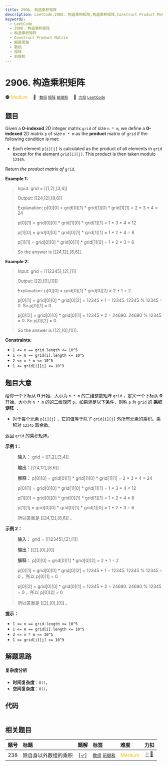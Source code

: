 ```yaml
---
title: 2906. 构造乘积矩阵
description: LeetCode,2906. 构造乘积矩阵,构造乘积矩阵,Construct Product Matrix,解题思路,数组,矩阵,前缀和
keywords:
  - LeetCode
  - 2906. 构造乘积矩阵
  - 构造乘积矩阵
  - Construct Product Matrix
  - 解题思路
  - 数组
  - 矩阵
  - 前缀和
---
```


# 2906. 构造乘积矩阵

🟠 <font color=#ffb800>Medium</font>&emsp; 🔖&ensp; [`数组`](/tag/array.md) [`矩阵`](/tag/matrix.md) [`前缀和`](/tag/prefix-sum.md)&emsp; 🔗&ensp;[`力扣`](https://leetcode.cn/problems/construct-product-matrix) [`LeetCode`](https://leetcode.com/problems/construct-product-matrix)

## 题目

Given a **0-indexed** 2D integer matrix `grid` of size `n * m`, we define a
**0-indexed** 2D matrix `p` of size `n * m` as the **product** matrix of
`grid` if the following condition is met:

  * Each element `p[i][j]` is calculated as the product of all elements in `grid` except for the element `grid[i][j]`. This product is then taken modulo `12345`.

Return _the product matrix of_ `grid`.



**Example 1:**

> Input: grid = [[1,2],[3,4]]
> 
> Output: [[24,12],[8,6]]
> 
> Explanation: p[0][0] = grid[0][1] * grid[1][0] * grid[1][1] = 2 * 3 * 4 = 24
> 
> p[0][1] = grid[0][0] * grid[1][0] * grid[1][1] = 1 * 3 * 4 = 12
> 
> p[1][0] = grid[0][0] * grid[0][1] * grid[1][1] = 1 * 2 * 4 = 8
> 
> p[1][1] = grid[0][0] * grid[0][1] * grid[1][0] = 1 * 2 * 3 = 6
> 
> So the answer is [[24,12],[8,6]].

**Example 2:**

> Input: grid = [[12345],[2],[1]]
> 
> Output: [[2],[0],[0]]
> 
> Explanation: p[0][0] = grid[0][1] * grid[0][2] = 2 * 1 = 2.
> 
> p[0][1] = grid[0][0] * grid[0][2] = 12345 * 1 = 12345. 12345 % 12345 = 0. So p[0][1] = 0.
> 
> p[0][2] = grid[0][0] * grid[0][1] = 12345 * 2 = 24690. 24690 % 12345 = 0. So p[0][2] = 0.
> 
> So the answer is [[2],[0],[0]].



**Constraints:**

  * `1 <= n == grid.length <= 10^5`
  * `1 <= m == grid[i].length <= 10^5`
  * `2 <= n * m <= 10^5`
  * `1 <= grid[i][j] <= 10^9`


## 题目大意

给你一个下标从 **0** 开始、大小为 `n * m` 的二维整数矩阵 `grid` ，定义一个下标从 **0** 开始、大小为 `n * m`
的的二维矩阵 `p`。如果满足以下条件，则称 `p` 为 `grid` 的 **乘积矩阵** ：

  * 对于每个元素 `p[i][j]` ，它的值等于除了 `grid[i][j]` 外所有元素的乘积。乘积对 `12345` 取余数。

返回 `grid` 的乘积矩阵。



**示例 1：**

> 
> 
> 
> 
> 
> **输入：** grid = [[1,2],[3,4]]
> 
> **输出：**[[24,12],[8,6]]
> 
> **解释：** p[0][0] = grid[0][1] * grid[1][0] * grid[1][1] = 2 * 3 * 4 = 24
> 
> p[0][1] = grid[0][0] * grid[1][0] * grid[1][1] = 1 * 3 * 4 = 12
> 
> p[1][0] = grid[0][0] * grid[0][1] * grid[1][1] = 1 * 2 * 4 = 8
> 
> p[1][1] = grid[0][0] * grid[0][1] * grid[1][0] = 1 * 2 * 3 = 6
> 
> 所以答案是 [[24,12],[8,6]] 。

**示例 2：**

> 
> 
> 
> 
> 
> **输入：** grid = [[12345],[2],[1]]
> 
> **输出：**[[2],[0],[0]]
> 
> **解释：** p[0][0] = grid[0][1] * grid[0][2] = 2 * 1 = 2
> 
> p[0][1] = grid[0][0] * grid[0][2] = 12345 * 1 = 12345. 12345 % 12345 = 0 ，所以 p[0][1] = 0
> 
> p[0][2] = grid[0][0] * grid[0][1] = 12345 * 2 = 24690. 24690 % 12345 = 0 ，所以 p[0][2] = 0
> 
> 所以答案是 [[2],[0],[0]] 。



**提示：**

  * `1 <= n == grid.length <= 10^5`
  * `1 <= m == grid[i].length <= 10^5`
  * `2 <= n * m <= 10^5`
  * `1 <= grid[i][j] <= 10^9`


## 解题思路

#### 复杂度分析

- **时间复杂度**：`O()`，
- **空间复杂度**：`O()`，

## 代码

```javascript

```

## 相关题目

<!-- prettier-ignore -->
| 题号 | 标题 | 题解 | 标签 | 难度 | 力扣 |
| :------: | :------ | :------: | :------ | :------ | :------: |
| 238 | 除自身以外数组的乘积 | [[✓]](/problem/0238.md) |  [`数组`](/tag/array.md) [`前缀和`](/tag/prefix-sum.md) | <font color=#ffb800>Medium</font> | [🀄️](https://leetcode.cn/problems/product-of-array-except-self) [🔗](https://leetcode.com/problems/product-of-array-except-self) |